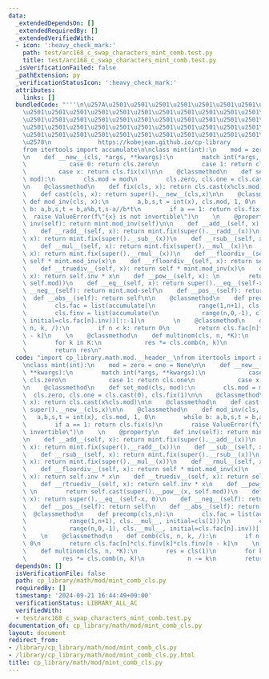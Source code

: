 ```yaml
---
data:
  _extendedDependsOn: []
  _extendedRequiredBy: []
  _extendedVerifiedWith:
  - icon: ':heavy_check_mark:'
    path: test/arc168_c_swap_characters_mint_comb.test.py
    title: test/arc168_c_swap_characters_mint_comb.test.py
  _isVerificationFailed: false
  _pathExtension: py
  _verificationStatusIcon: ':heavy_check_mark:'
  attributes:
    links: []
  bundledCode: "'''\n\u257A\u2501\u2501\u2501\u2501\u2501\u2501\u2501\u2501\u2501\u2501\
    \u2501\u2501\u2501\u2501\u2501\u2501\u2501\u2501\u2501\u2501\u2501\u2501\u2501\
    \u2501\u2501\u2501\u2501\u2501\u2501\u2501\u2501\u2501\u2501\u2501\u2501\u2501\
    \u2501\u2501\u2501\u2501\u2501\u2501\u2501\u2501\u2501\u2501\u2501\u2501\u2501\
    \u2501\u2501\u2501\u2501\u2501\u2501\u2501\u2501\u2501\u2501\u2501\u2501\u2501\
    \u2578\n             https://kobejean.github.io/cp-library               \n'''\n\
    from itertools import accumulate\n\nclass mint(int):\n    mod = zero = one = None\n\
    \n    def __new__(cls, *args, **kwargs):\n        match int(*args, **kwargs):\n\
    \            case 0: return cls.zero\n            case 1: return cls.one\n   \
    \         case x: return cls.fix(x)\n\n    @classmethod\n    def set_mod(cls,\
    \ mod):\n        cls.mod = mod\n        cls.zero, cls.one = cls.cast(0), cls.fix(1)\n\
    \n    @classmethod\n    def fix(cls, x): return cls.cast(x%cls.mod)\n\n    @classmethod\n\
    \    def cast(cls, x): return super().__new__(cls,x)\n\n    @classmethod\n   \
    \ def mod_inv(cls, x):\n        a,b,s,t = int(x), cls.mod, 1, 0\n        while\
    \ b: a,b,s,t = b,a%b,t,s-a//b*t\n        if a == 1: return cls.fix(s)\n      \
    \  raise ValueError(f\"{x} is not invertible\")\n    \n    @property\n    def\
    \ inv(self): return mint.mod_inv(self)\n\n    def __add__(self, x): return mint.fix(super().__add__(x))\n\
    \    def __radd__(self, x): return mint.fix(super().__radd__(x))\n    def __sub__(self,\
    \ x): return mint.fix(super().__sub__(x))\n    def __rsub__(self, x): return mint.fix(super().__rsub__(x))\n\
    \    def __mul__(self, x): return mint.fix(super().__mul__(x))\n    def __rmul__(self,\
    \ x): return mint.fix(super().__rmul__(x))\n    def __floordiv__(self, x): return\
    \ self * mint.mod_inv(x)\n    def __rfloordiv__(self, x): return self.inv * x\n\
    \    def __truediv__(self, x): return self * mint.mod_inv(x)\n    def __rtruediv__(self,\
    \ x): return self.inv * x\n    def __pow__(self, x): \n        return self.cast(super().__pow__(x,\
    \ self.mod))\n    def __eq__(self, x): return super().__eq__(self-x, 0)\n    def\
    \ __neg__(self): return mint.mod-self\n    def __pos__(self): return self\n  \
    \  def __abs__(self): return self\n\n    @classmethod\n    def precomp(cls,n):\n\
    \        cls.fac = list(accumulate(\n            range(1,n+1), cls.__mul__, initial=cls(1)))\n\
    \        cls.finv = list(accumulate(\n            range(n,0,-1), cls.__mul__,\
    \ initial=cls.fac[n].inv))[::-1]\n        \n    @classmethod\n    def comb(cls,\
    \ n, k, /):\n        if n < k: return 0\n        return cls.fac[n]*cls.finv[k]*cls.finv[n\
    \ - k]\n    \n    @classmethod\n    def multinom(cls, n, *K):\n        res = cls(1)\n\
    \        for k in K:\n            res *= cls.comb(n, k)\n            n -= k\n\
    \        return res\n"
  code: "import cp_library.math.mod.__header__\nfrom itertools import accumulate\n\
    \nclass mint(int):\n    mod = zero = one = None\n\n    def __new__(cls, *args,\
    \ **kwargs):\n        match int(*args, **kwargs):\n            case 0: return\
    \ cls.zero\n            case 1: return cls.one\n            case x: return cls.fix(x)\n\
    \n    @classmethod\n    def set_mod(cls, mod):\n        cls.mod = mod\n      \
    \  cls.zero, cls.one = cls.cast(0), cls.fix(1)\n\n    @classmethod\n    def fix(cls,\
    \ x): return cls.cast(x%cls.mod)\n\n    @classmethod\n    def cast(cls, x): return\
    \ super().__new__(cls,x)\n\n    @classmethod\n    def mod_inv(cls, x):\n     \
    \   a,b,s,t = int(x), cls.mod, 1, 0\n        while b: a,b,s,t = b,a%b,t,s-a//b*t\n\
    \        if a == 1: return cls.fix(s)\n        raise ValueError(f\"{x} is not\
    \ invertible\")\n    \n    @property\n    def inv(self): return mint.mod_inv(self)\n\
    \n    def __add__(self, x): return mint.fix(super().__add__(x))\n    def __radd__(self,\
    \ x): return mint.fix(super().__radd__(x))\n    def __sub__(self, x): return mint.fix(super().__sub__(x))\n\
    \    def __rsub__(self, x): return mint.fix(super().__rsub__(x))\n    def __mul__(self,\
    \ x): return mint.fix(super().__mul__(x))\n    def __rmul__(self, x): return mint.fix(super().__rmul__(x))\n\
    \    def __floordiv__(self, x): return self * mint.mod_inv(x)\n    def __rfloordiv__(self,\
    \ x): return self.inv * x\n    def __truediv__(self, x): return self * mint.mod_inv(x)\n\
    \    def __rtruediv__(self, x): return self.inv * x\n    def __pow__(self, x):\
    \ \n        return self.cast(super().__pow__(x, self.mod))\n    def __eq__(self,\
    \ x): return super().__eq__(self-x, 0)\n    def __neg__(self): return mint.mod-self\n\
    \    def __pos__(self): return self\n    def __abs__(self): return self\n\n  \
    \  @classmethod\n    def precomp(cls,n):\n        cls.fac = list(accumulate(\n\
    \            range(1,n+1), cls.__mul__, initial=cls(1)))\n        cls.finv = list(accumulate(\n\
    \            range(n,0,-1), cls.__mul__, initial=cls.fac[n].inv))[::-1]\n    \
    \    \n    @classmethod\n    def comb(cls, n, k, /):\n        if n < k: return\
    \ 0\n        return cls.fac[n]*cls.finv[k]*cls.finv[n - k]\n    \n    @classmethod\n\
    \    def multinom(cls, n, *K):\n        res = cls(1)\n        for k in K:\n  \
    \          res *= cls.comb(n, k)\n            n -= k\n        return res\n"
  dependsOn: []
  isVerificationFile: false
  path: cp_library/math/mod/mint_comb_cls.py
  requiredBy: []
  timestamp: '2024-09-21 16:44:49+09:00'
  verificationStatus: LIBRARY_ALL_AC
  verifiedWith:
  - test/arc168_c_swap_characters_mint_comb.test.py
documentation_of: cp_library/math/mod/mint_comb_cls.py
layout: document
redirect_from:
- /library/cp_library/math/mod/mint_comb_cls.py
- /library/cp_library/math/mod/mint_comb_cls.py.html
title: cp_library/math/mod/mint_comb_cls.py
---
```

